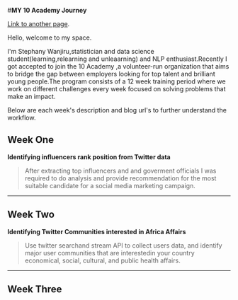 

 #**MY 10 Academy Journey**

[Link to another page](./another-page.html).

Hello, welcome to my space.

I'm Stephany Wanjiru,statistician and data science student(learning,relearning and unleaarning) and NLP enthusiast.Recently I got accepted to join the 10 Academy ,a volunteer-run organization that aims to bridge the gap between employers looking for top talent and brilliant young people.The program consists of a 12 week training period where we work on different challenges every week focused on solving problems that make an impact.

Below are each week's description and blog url's to further understand the workflow.


## Week One

 **Identifying influencers rank position from Twitter data**
>After extracting top influencers and and goverment officials I was required to do analysis and 
>provide recommendation for the most suitable candidate for a social media marketing campaign.
>


* * *

## Week Two

 **Identifying Twitter Communities interested in Africa Affairs**
>Use twitter searchand stream API to collect users data, and identify major 
>user communities that are interestedin your country economical, social, cultural, and public health affairs.


* * *

## Week Three








```
